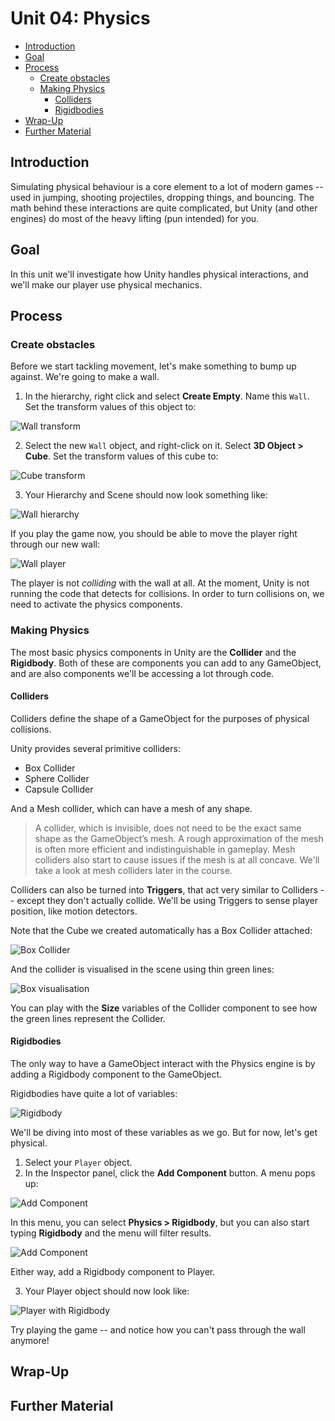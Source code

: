 # Unit 04: Physics <!-- omit in toc -->

- [Introduction](#introduction)
- [Goal](#goal)
- [Process](#process)
  - [Create obstacles](#create-obstacles)
  - [Making Physics](#making-physics)
    - [Colliders](#colliders)
    - [Rigidbodies](#rigidbodies)
- [Wrap-Up](#wrap-up)
- [Further Material](#further-material)

## Introduction

Simulating physical behaviour is a core element to a lot of modern games -- used in jumping, shooting projectiles, dropping things, and bouncing. The math behind these interactions are quite complicated, but Unity (and other engines) do most of the heavy lifting (pun intended) for you.

## Goal

In this unit we'll investigate how Unity handles physical interactions, and we'll make our player use physical mechanics.

## Process

### Create obstacles

Before we start tackling movement, let's make something to bump up against. We're going to make a wall.

1. In the hierarchy, right click and select **Create Empty**. Name this `Wall`. Set the transform values of this object to:

![Wall transform](images/04_WallTransform.png)

2. Select the new `Wall` object, and right-click on it. Select **3D Object > Cube**. Set the transform values of this cube to:

![Cube transform](images/04_CubeTransform.png)

3. Your Hierarchy and Scene should now look something like:

![Wall hierarchy](images/04_WallHierarchy.png)

If you play the game now, you should be able to move the player right through our new wall:

![Wall player](images/04_WallPlayer.png)

The player is not *colliding* with the wall at all. At the moment, Unity is not running the code that detects for collisions. In order to turn collisions on, we need to activate the physics components.

### Making Physics

The most basic physics components in Unity are the **Collider** and the **Rigidbody**. Both of these are components you can add to any GameObject, and are also components we'll be accessing a lot through code.

#### Colliders

Colliders define the shape of a GameObject for the purposes of physical collisions.

Unity provides several primitive colliders:

- Box Collider
- Sphere Collider
- Capsule Collider

And a Mesh collider, which can have a mesh of any shape.

> A collider, which is invisible, does not need to be the exact same shape as the GameObject’s mesh. A rough approximation of the mesh is often more efficient and indistinguishable in gameplay. Mesh colliders also start to cause issues if the mesh is at all concave. We'll take a look at mesh colliders later in the course.

Colliders can also be turned into **Triggers**, that act very similar to Colliders -- except they don't actually collide. We'll be using Triggers to sense player position, like motion detectors.

Note that the Cube we created automatically has a Box Collider attached:

![Box Collider](images/04_BoxCollider.png)

And the collider is visualised in the scene using thin green lines:

![Box visualisation](images/04_ColliderViz.png)

You can play with the **Size** variables of the Collider component to see how the green lines represent the Collider.

#### Rigidbodies

The only way to have a GameObject interact with the Physics engine is by adding a Rigidbody component to the GameObject.

Rigidbodies have quite a lot of variables:

![Rigidbody](images/04_Rigidbody.png)

We'll be diving into most of these variables as we go. But for now, let's get physical.

1. Select your `Player` object.
2. In the Inspector panel, click the **Add Component** button. A menu pops up:

![Add Component](images/04_AddComponent.png)

In this menu, you can select **Physics > Rigidbody**, but you can also start typing **Rigidbody** and the menu will filter results.

![Add Component](images/04_AddComponentFiltered.png)

Either way, add a Rigidbody component to Player.

3. Your Player object should now look like:

![Player with Rigidbody](images/04_Player.png)

Try playing the game -- and notice how you can't pass through the wall anymore!

## Wrap-Up

## Further Material